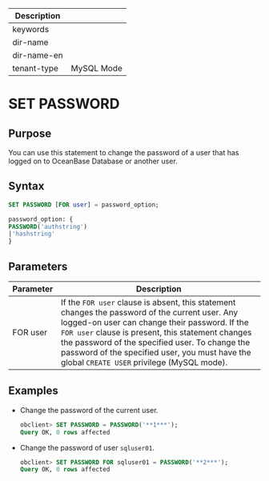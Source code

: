 | Description   |                 |
|---------------|-----------------|
| keywords      |                 |
| dir-name      |                 |
| dir-name-en   |                 |
| tenant-type   | MySQL Mode      |

# SET PASSWORD

## Purpose

You can use this statement to change the password of a user that has logged on to OceanBase Database or another user.

## Syntax

```sql
SET PASSWORD [FOR user] = password_option;

password_option: {
PASSWORD('authstring')
|'hashstring'
}
```

## Parameters

| **Parameter** | **Description** |
|----------|-----------------------------------------------------------------------------------------------------------------------------------------------------|
| FOR user | If the `FOR user` clause is absent, this statement changes the password of the current user. Any logged-on user can change their password. If the `FOR user` clause is present, this statement changes the password of the specified user. To change the password of the specified user, you must have the global `CREATE USER` privilege (MySQL mode).  |

## Examples

* Change the password of the current user.

   ```sql
   obclient> SET PASSWORD = PASSWORD('**1***');
   Query OK, 0 rows affected
   ```

* Change the password of user `sqluser01`.

   ```sql
   obclient> SET PASSWORD FOR sqluser01 = PASSWORD('**2***');
   Query OK, 0 rows affected
   ```
